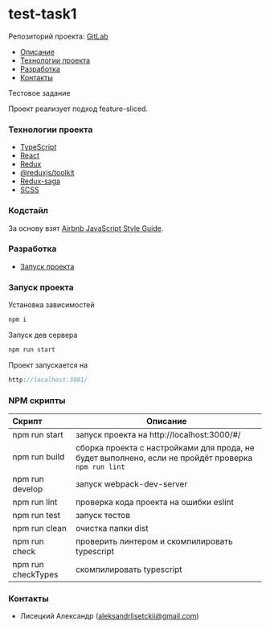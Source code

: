 # test-task1

Репозиторий проекта: [GitLab](https://github.com/ALisetskii/test-task-1)

- [Описание](#Описание)
- [Технологии проекта](#Технологии-проекта)
- [Разработка](#Разработка)
- [Контакты](#Контакты)

Тестовое задание 

Проект реализует подход feature-sliced.

### Технологии проекта

- [TypeScript](https://www.typescriptlang.org/docs/handbook/typescript-in-5-minutes.html)
- [React](https://ru.reactjs.org/)
- [Redux](https://redux.js.org/)
- [@reduxjs/toolkit](https://redux-toolkit.js.org/)
- [Redux-saga](https://redux-saga.js.org/)
- [SCSS](https://sass-lang.com/)

### Кодстайл

За основу взят [Airbnb JavaScript Style Guide](https://github.com/airbnb/javascript#airbnb-javascript-style-guide-).


### Разработка

- [Запуск проекта](#Запуск-проекта)

### Запуск проекта

Установка зависимостей
```javascript
npm i
```

Запуск дев сервера
```javascript
npm run start
```

Проект запускается на
```javascript
http://localhost:3001/
```


### NPM скрипты

| Скрипт                     | Описание                                                                                            |
|:---------------------------|-----------------------------------------------------------------------------------------------------|
| npm run start              | запуск проекта на http://localhost:3000/#/                                                          |
| npm run build              | сборка проекта с настройками для прода, не будет выполнено, если не пройдёт проверка `npm run lint` |
| npm run develop            | запуск webpack-dev-server                                                                           |
| npm run lint               | проверка кода проекта на ошибки eslint                                                              |
| npm run test               | запуск тестов                                                                                       |
| npm run clean              | очистка папки dist                                                                                  |
| npm run check              | проверить линтером и скомпилировать typescript                                                      |
| npm run checkTypes         | скомпилировать typescript                                                                           |


### Контакты


- Лисецкий Александр  (aleksandrlisetckii@gmail.com)
